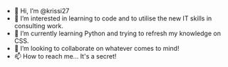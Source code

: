 - 👋 Hi, I’m @krissi27
- 👀 I’m interested in learning to code and to utilise the new IT skills in consulting work. 
- 🌱 I’m currently learning Python and trying to refresh my knowledge on CSS. 
- 💞️ I’m looking to collaborate on whatever comes to mind!
- 📫 How to reach me... It's a secret!

<!---
krissi27/krissi27 is a ✨ special ✨ repository because its `README.md` (this file) appears on your GitHub profile.
You can click the Preview link to take a look at your changes.
--->
